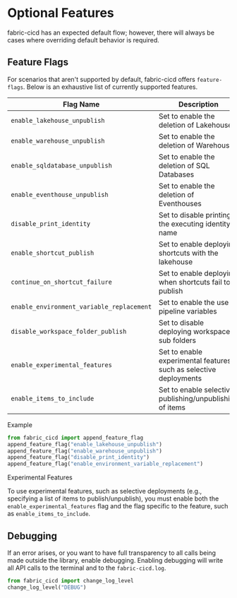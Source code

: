 # Optional Features

fabric-cicd has an expected default flow; however, there will always be cases where overriding default behavior is required.

## Feature Flags

For scenarios that aren't supported by default, fabric-cicd offers `feature-flags`. Below is an exhaustive list of currently supported features.

| Flag Name                                 | Description                                                        | Experimental |
| ----------------------------------------- | ------------------------------------------------------------------ | ------------ |
| `enable_lakehouse_unpublish`              | Set to enable the deletion of Lakehouses                           |              |
| `enable_warehouse_unpublish`              | Set to enable the deletion of Warehouses                           |              |
| `enable_sqldatabase_unpublish`            | Set to enable the deletion of SQL Databases                        |              |
| `enable_eventhouse_unpublish`             | Set to enable the deletion of Eventhouses                          |              |
| `disable_print_identity`                  | Set to disable printing the executing identity name                |              |
| `enable_shortcut_publish`                 | Set to enable deploying shortcuts with the lakehouse               |              |
| `continue_on_shortcut_failure`            | Set to enable deploying when shortcuts fail to publish             |              |
| `enable_environment_variable_replacement` | Set to enable the use of pipeline variables                        |              |
| `disable_workspace_folder_publish`        | Set to disable deploying workspace sub folders                     |              |
| `enable_experimental_features`            | Set to enable experimental features, such as selective deployments |              |
| `enable_items_to_include`                 | Set to enable selective publishing/unpublishing of items           | ☑️           |

<span class="md-h3-nonanchor">Example</span>

```python
from fabric_cicd import append_feature_flag
append_feature_flag("enable_lakehouse_unpublish")
append_feature_flag("enable_warehouse_unpublish")
append_feature_flag("disable_print_identity")
append_feature_flag("enable_environment_variable_replacement")
```

<span class="md-h3-nonanchor">Experimental Features</span>

To use experimental features, such as selective deployments (e.g., specifying a list of items to publish/unpublish), you must enable both the `enable_experimental_features` flag and the flag specific to the feature, such as `enable_items_to_include`.

## Debugging

If an error arises, or you want to have full transparency to all calls being made outside the library, enable debugging. Enabling debugging will write all API calls to the terminal and to the `fabric-cicd.log`.

```python
from fabric_cicd import change_log_level
change_log_level("DEBUG")
```

